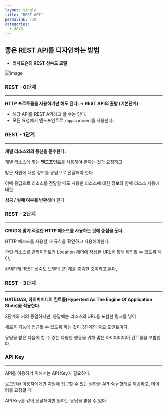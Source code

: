 ```yaml
---
layout: single
title: "REST API"
permalink: /19
categories:
  - JAVA
---
```


## 좋은 REST API를 디자인하는 방법

- **리차드슨의 REST 성숙도 모델**

![image](https://user-images.githubusercontent.com/77485397/215101777-eefafe96-04ed-48d9-860a-c7241e1f9ff0.png)

### **REST - 0단계**

---

**HTTP 프로토콜을 사용하기만 해도 된다. → REST API의 출발 (기본단계)**

- 해당 API를 REST API라고 할 수는 없다.
- 모든 요청에서 엔드포인트로 `/appointment`를 사용한다.

### REST - 1단계

---

**개별 리소스와의 통신을 준수한다.**

개별 리소스에 맞는 **엔드포인트**를 사용해야 한다는 것과 요청하고 

받은 자원에 대한 정보를 응답으로 전달해야 한다.

이때 응답으로 리소스를 전달할 때도 사용한 리소스에 대한 정보와 함께 리소스 사용에 대한

**성공 / 실패 여부를 반환**해야 한다.

### REST - 2단계

---

**CRUD에 맞게 적절한 HTTP 메소드를 사용하는 것에 중점을 둔다.**

HTTP 메소드를 사용할 때 규칙을 확인하고 사용해야한다.

관련 리소스를 클라이언트가 Location 헤더에 작성된 URL을 통해 확인할 수 있도록 해야,

완벽하게 REST 성숙도 모델의 2단계를 충족한 것이라고 본다,.

### REST - 3단계

---

**HATEOAS, 하이퍼미디어 컨트롤(Hypertext As The Engine Of Application State)을 적용한다.**

2단계와 거의 동일하지만, 응답에는 리소스의 URL을 포함한 링크를 넣어

새로운 기능에 접근할 수 있도록 하는 것이 3단계의 중요 포인트이다.

응답을 받은 다음에 할 수 있는 다양한 행동을 위해 많은 하이퍼미디어 컨트롤을 포함한다.

### API Key

---

API를 이용하기 위해서는 API Key가 필요하다.

로그인된 이용자에게만 자원에 접근할 수 있는 권한을 API Key 형태로 제공하고, 데이터를 요청할 때

API Key를 같이 전달해야만 원하는 응답을 받을 수 있다.
